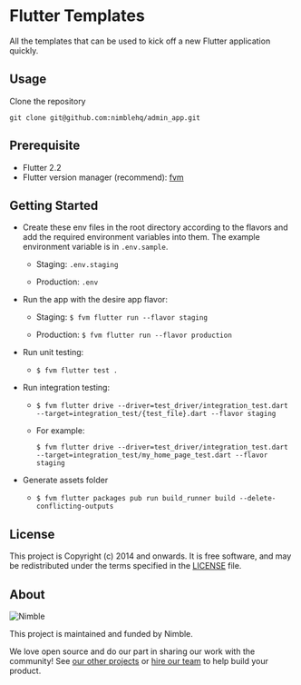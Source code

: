 # Flutter Templates

All the templates that can be used to kick off a new Flutter application quickly.

## Usage

Clone the repository

`git clone git@github.com:nimblehq/admin_app.git`

## Prerequisite
- Flutter 2.2
- Flutter version manager (recommend): [fvm](https://fvm.app/)

## Getting Started

- Create these env files in the root directory according to the flavors and add the required environment variables into them. The example environment variable is in `.env.sample`.

  - Staging: `.env.staging`

  - Production: `.env`

- Run the app with the desire app flavor:

  - Staging: `$ fvm flutter run --flavor staging`

  - Production: `$ fvm flutter run --flavor production`

- Run unit testing:

  - `$ fvm flutter test .`

- Run integration testing:

  - `$ fvm flutter drive --driver=test_driver/integration_test.dart --target=integration_test/{test_file}.dart --flavor staging`

  - For example:

    `$ fvm flutter drive --driver=test_driver/integration_test.dart --target=integration_test/my_home_page_test.dart --flavor staging`

- Generate assets folder
  
  - `$ fvm flutter packages pub run build_runner build --delete-conflicting-outputs`

## License

This project is Copyright (c) 2014 and onwards. It is free software,
and may be redistributed under the terms specified in the [LICENSE] file.

[LICENSE]: /LICENSE

## About

![Nimble](https://assets.nimblehq.co/logo/dark/logo-dark-text-160.png)

This project is maintained and funded by Nimble.

We love open source and do our part in sharing our work with the community!
See [our other projects][community] or [hire our team][hire] to help build your product.

[community]: https://github.com/nimblehq
[hire]: https://nimblehq.co/
